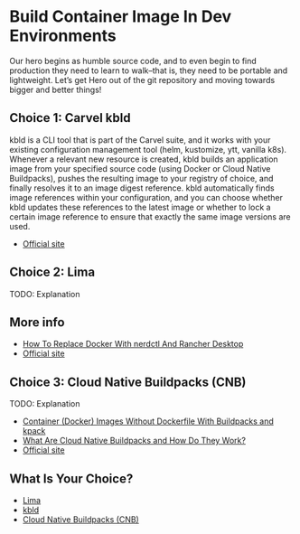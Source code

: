 # Build Container Image In Dev Environments

Our hero begins as humble source code, and to even begin to find production they need to learn to walk–that is, they need to be portable and lightweight. Let’s get Hero out of the git repository and moving towards bigger and better things!

## Choice 1: Carvel kbld

kbld is a CLI tool that is part of the Carvel suite, and it works with your existing configuration management tool (helm, kustomize, ytt, vanilla k8s). Whenever a relevant new resource is created, kbld builds an application image from your specified source code (using Docker or Cloud Native Buildpacks), pushes the resulting image to your registry of choice, and finally resolves it to an image digest reference. kbld automatically finds image references within your configuration, and you can choose whether kbld updates these references to the latest image or whether to lock a certain image reference to ensure that exactly the same image versions are used.  

* [Official site](https://carvel.dev/kbld)

## Choice 2: Lima

TODO: Explanation

## More info

* [How To Replace Docker With nerdctl And Rancher Desktop](https://youtu.be/evWPib0iNgY)
* [Official site](https://github.com/lima-vm/lima)

## Choice 3: Cloud Native Buildpacks (CNB)

TODO: Explanation

* [Container (Docker) Images Without Dockerfile With Buildpacks and kpack](https://youtu.be/fbSoKu8NGSU)
* [What Are Cloud Native Buildpacks and How Do They Work?](https://tanzu.vmware.com/developer/tv/enlightning/17/)
* [Official site](https://buildpacks.io)

## What Is Your Choice?

* [Lima](lima.md)
* [kbld](kbld.md)
* [Cloud Native Buildpacks (CNB)](buildpacks.md)